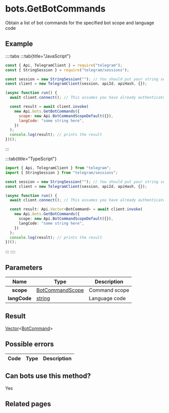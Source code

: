 # bots.GetBotCommands

Obtain a list of bot commands for the specified bot scope and language code

## Example

::::tabs
:::tab{title="JavaScript"}

```js
const { Api, TelegramClient } = require("telegram");
const { StringSession } = require("telegram/sessions");

const session = new StringSession(""); // You should put your string session here
const client = new TelegramClient(session, apiId, apiHash, {});

(async function run() {
  await client.connect(); // This assumes you have already authenticated with .start()

  const result = await client.invoke(
    new Api.bots.GetBotCommands({
      scope: new Api.BotCommandScopeDefault({}),
      langCode: "some string here",
    })
  );
  console.log(result); // prints the result
})();
```

:::

:::tab{title="TypeScript"}

```ts
import { Api, TelegramClient } from "telegram";
import { StringSession } from "telegram/sessions";

const session = new StringSession(""); // You should put your string session here
const client = new TelegramClient(session, apiId, apiHash, {});

(async function run() {
  await client.connect(); // This assumes you have already authenticated with .start()

  const result: Api.Vector<BotCommand> = await client.invoke(
    new Api.bots.GetBotCommands({
      scope: new Api.BotCommandScopeDefault({}),
      langCode: "some string here",
    })
  );
  console.log(result); // prints the result
})();
```

:::
::::

## Parameters

|     Name     | Type                                                              | Description   |
| :----------: | ----------------------------------------------------------------- | ------------- |
|  **scope**   | [BotCommandScope](https://core.telegram.org/type/BotCommandScope) | Command scope |
| **langCode** | [string](https://core.telegram.org/type/string)                   | Language code |

## Result

[Vector](https://core.telegram.org/type/Vector%20t)<[BotCommand](https://core.telegram.org/type/BotCommand)>

## Possible errors

| Code | Type | Description |
| :--: | ---- | ----------- |

## Can bots use this method?

Yes

## Related pages
